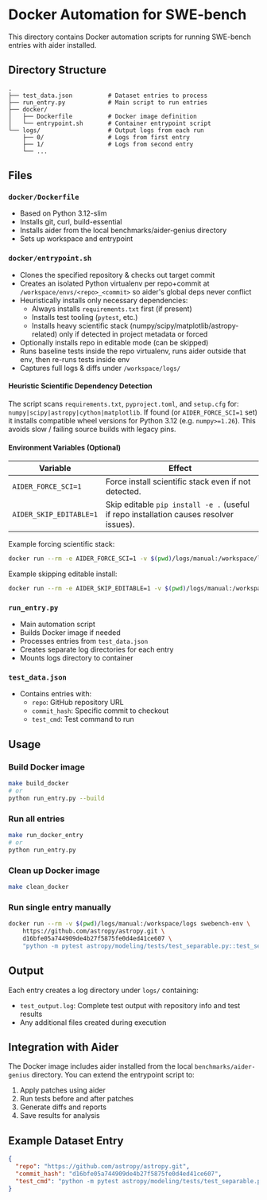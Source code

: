 # Docker Automation for SWE-bench

This directory contains Docker automation scripts for running SWE-bench entries with aider installed.

## Directory Structure

```
.
├── test_data.json          # Dataset entries to process
├── run_entry.py            # Main script to run entries
├── docker/
│   ├── Dockerfile          # Docker image definition
│   └── entrypoint.sh       # Container entrypoint script
└── logs/                   # Output logs from each run
    ├── 0/                  # Logs from first entry
    ├── 1/                  # Logs from second entry
    └── ...
```

## Files

### `docker/Dockerfile`
- Based on Python 3.12-slim
- Installs git, curl, build-essential
- Installs aider from the local benchmarks/aider-genius directory
- Sets up workspace and entrypoint

### `docker/entrypoint.sh`
- Clones the specified repository & checks out target commit
- Creates an isolated Python virtualenv per repo+commit at `/workspace/envs/<repo>_<commit>` so aider's global deps never conflict
- Heuristically installs only necessary dependencies:
  - Always installs `requirements.txt` first (if present)
  - Installs test tooling (`pytest`, etc.)
  - Installs heavy scientific stack (numpy/scipy/matplotlib/astropy-related) only if detected in project metadata or forced
- Optionally installs repo in editable mode (can be skipped)
- Runs baseline tests inside the repo virtualenv, runs aider outside that env, then re-runs tests inside env
- Captures full logs & diffs under `/workspace/logs/`

#### Heuristic Scientific Dependency Detection
The script scans `requirements.txt`, `pyproject.toml`, and `setup.cfg` for: `numpy|scipy|astropy|cython|matplotlib`.
If found (or `AIDER_FORCE_SCI=1` set) it installs compatible wheel versions for Python 3.12 (e.g. `numpy>=1.26`). This avoids slow / failing source builds with legacy pins.

#### Environment Variables (Optional)
| Variable | Effect |
|----------|--------|
| `AIDER_FORCE_SCI=1` | Force install scientific stack even if not detected. |
| `AIDER_SKIP_EDITABLE=1` | Skip editable `pip install -e .` (useful if repo installation causes resolver issues). |

Example forcing scientific stack:
```bash
docker run --rm -e AIDER_FORCE_SCI=1 -v $(pwd)/logs/manual:/workspace/logs swebench-env <repo> <commit> "<test_cmd>" "<problem>"
```

Example skipping editable install:
```bash
docker run --rm -e AIDER_SKIP_EDITABLE=1 -v $(pwd)/logs/manual:/workspace/logs swebench-env <repo> <commit> "<test_cmd>" "<problem>"
```

### `run_entry.py`
- Main automation script
- Builds Docker image if needed
- Processes entries from `test_data.json`
- Creates separate log directories for each entry
- Mounts logs directory to container

### `test_data.json`
- Contains entries with:
  - `repo`: GitHub repository URL
  - `commit_hash`: Specific commit to checkout
  - `test_cmd`: Test command to run

## Usage

### Build Docker image
```bash
make build_docker
# or
python run_entry.py --build
```

### Run all entries
```bash
make run_docker_entry
# or  
python run_entry.py
```

### Clean up Docker image
```bash
make clean_docker
```

### Run single entry manually
```bash
docker run --rm -v $(pwd)/logs/manual:/workspace/logs swebench-env \
    https://github.com/astropy/astropy.git \
    d16bfe05a744909de4b27f5875fe0d4ed41ce607 \
    "python -m pytest astropy/modeling/tests/test_separable.py::test_separable -xvs"
```

## Output

Each entry creates a log directory under `logs/` containing:
- `test_output.log`: Complete test output with repository info and test results
- Any additional files created during execution

## Integration with Aider

The Docker image includes aider installed from the local `benchmarks/aider-genius` directory. You can extend the entrypoint script to:
1. Apply patches using aider
2. Run tests before and after patches
3. Generate diffs and reports
4. Save results for analysis

## Example Dataset Entry

```json
{
  "repo": "https://github.com/astropy/astropy.git",
  "commit_hash": "d16bfe05a744909de4b27f5875fe0d4ed41ce607", 
  "test_cmd": "python -m pytest astropy/modeling/tests/test_separable.py::test_separable -xvs"
}
```